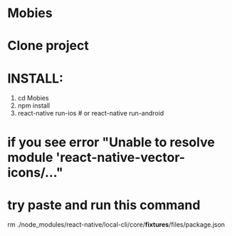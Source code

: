 # Mobies

# Clone project
# INSTALL: 

1. cd Mobies
2. npm install
3. react-native run-ios # or react-native run-android

# if you see error "Unable to resolve module 'react-native-vector-icons/..."
# try paste and run this command

rm ./node_modules/react-native/local-cli/core/__fixtures__/files/package.json

